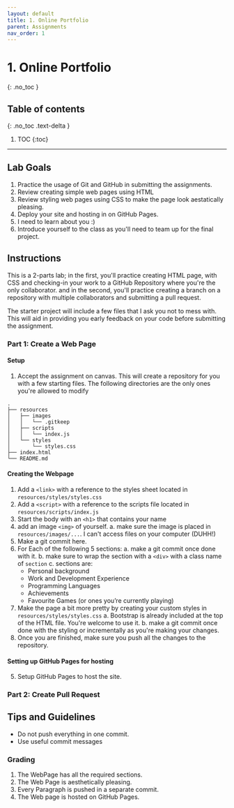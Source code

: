 ```yaml
---
layout: default
title: 1. Online Portfolio
parent: Assignments
nav_order: 1
---
```

# 1. Online Portfolio
{: .no_toc }

## Table of contents
{: .no_toc .text-delta }

1. TOC
{:toc}

---

## Lab Goals
1. Practice the usage of Git and GitHub in submitting the assignments.
2. Review creating simple web pages using HTML
3. Review styling web pages using CSS to make the page look aestatically pleasing.
4. Deploy your site and hosting in on GitHub Pages.
5. I need to learn about you :)
6. Introduce yourself to the class as you'll need to team up for the final project.

## Instructions
This is a 2-parts lab; in the first, you'll practice creating HTML page, with CSS and checking-in your work to a GitHub Repository where you're the only collaborator. and in the second, you'll practice creating a branch on a repository with multiple collaborators and submitting a pull request.

The starter project will include a few files that I ask you not to mess with. This will aid in providing you early feedback on your code before submitting the assignment.

### Part 1: Create a Web Page
#### Setup
1. Accept the assignment on canvas.
  This will create a repository for you with a few starting files. The following directories are the only ones you're allowed to modify

```
.
├── resources
│   ├── images
│   │   └── .gitkeep
│   ├── scripts
│   │   └── index.js
│   └── styles
│       └── styles.css
├── index.html
└── README.md
```

#### Creating the Webpage
1. Add a `<link>` with a reference to the styles sheet located in `resources/styles/styles.css`
2. Add a `<script>` with a reference to the scripts file located in `resources/scripts/index.js`
3. Start the body with an `<h1>` that contains your name
4. add an image `<img>` of yourself.
  a. make sure the image is placed in `resources/images/...`. I can't access files on your computer (DUHH!)
5. Make a git commit here.
6. For Each of the following 5 sections:
  a. make a git commit once done with it.
  b. make sure to wrap the section with a `<div>` with a class name of `section`
  c. sections are:
    * Personal background
    * Work and Development Experience
    * Programming Languages
    * Achievements
    * Favourite Games (or ones you’re currently playing)
7. Make the page a bit more pretty by creating your custom styles in `resources/styles/styles.css`
  a. Bootstrap is already included at the top of the HTML file. You're welcome to use it.
  b. make a git commit once done with the styling or incrementally as you're making your changes.
7. Once you are finished, make sure you push all the changes to the repository.

#### Setting up GitHub Pages for hosting
5. Setup GitHub Pages to host the site.

### Part 2: Create Pull Request

## Tips and Guidelines
* Do not push everything in one commit.
* Use useful commit messages

### Grading
1. The WebPage has all the required sections.
2. The Web Page is aesthetically pleasing.
3. Every Paragraph is pushed in a separate commit.
4. The Web page is hosted on GitHub Pages.
